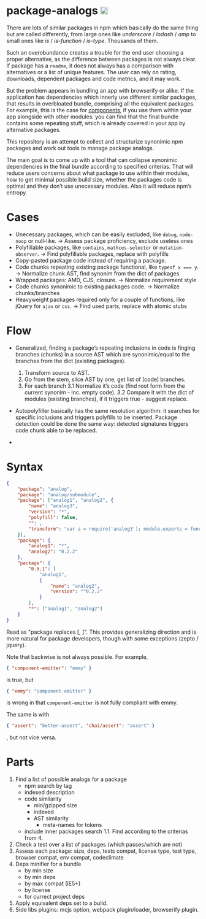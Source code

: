 # package-analogs <a href="UNLICENSE"><img src="http://upload.wikimedia.org/wikipedia/commons/6/62/PD-icon.svg" width="20"/></a>

There are lots of similar packages in npm which basically do the same thing but are called differently, from large ones like _underscore_ / _lodash_ / _amp_ to small ones like _is_ / _is-function_ / _is-type_. Thousands of them.

Such an overobundance creates a trouble for the end user choosing a proper alternative, as the difference between packages is not always clear. If package has a `readme`, it does not always has a comparison with alternatives or a list of unique features. The user can rely on rating, downloads, dependent packages and code metrics, and it may work.

But the problem appears in bundling an app with browserify or alike. If the application has dependencies which innerly use different similar packages, that results in overbloated bundle, comprising all the equivalent packages. For example, this is the case for [components](https://github.com/component), if you use them within your app alongside with other modules: you can find that the final bundle contains some repeating stuff, which is already covered in your app by alternative packages.

This repository is an attempt to collect and structurize synonimic npm packages and work out tools to manage package analogs.

The main goal is to come up with a tool that can collapse synonimic dependencies in the final bundle according to specified criterias. That will reduce users concerns about what package to use within their modules, how to get minimal possible build size, whether the packages code is optimal and they don’t use unecessary modules. Also it will reduce npm’s entropy.


# Cases

* Unecessary packages, which can be easily excluded, like `debug`, `node-noop` or null-like.
	→ Assess package proficiency, exclude useless ones
* Polyfillable packages, like `contains`, `mathces-selector` or `mutation-observer`.
	→ Find polyfillable packages, replace with polyfills
* Copy-pasted package code instead of requiring a package.
* Code chunks repeating existing package functional, like `typeof x === y`.
	→ Normalize chunk AST, find synonim from the dict of packages
* Wrapped packages: AMD, CJS, closure.
	→ Normalize requirement style
* Code chunks synonimic to existing packages code.
	→ Normalize chunks/branches
* Heavyweight packages required only for a couple of functions, like jQuery for `ajax` or `css`.
	→ Find used parts, replace with atomic stubs


# Flow

* Generalized, finding a package’s repeating inclusions in code is finging branches (chunks) in a source AST which are synonimic/equal to the branches from the dict (existing packages).
	1. Transform source to AST.
	2. Go from the stem, slice AST by one, get list of [code] branches.
	3. For each branch
		3.1 Normalize it’s code (find root form from the current synonim - inc. empty code).
		3.2 Compare it with the dict of modules (existing branches), if it triggers true - suggest replace.

* Autopolyfiller basically has the same resolution algorithm: it searches for specific inclusions and triggers polyfills to be inserted. Package detection could be done the same way: detected signatures triggers code chunk able to be replaced.

*



# Syntax

```json
{
	"package": "analog",
	"package": "analog/submodule",
	"package": ["analog1", "analog2", {
		"name": "analog3",
		"version": "*",
		"polyfill": false,
		"": ,
		"transform": "var a = require('analog3'); module.exports = function(x,y){return a(y,x)}"
	}],
	"package": {
		"analog1": "*",
		"analog2": "0.2.2"
	},
	"package": {
		"0.5.1": [
			"analog1",
			{
				"name": "analog2",
				"version": "^0.2.2"
			}
		],
		"*": ["analog1", "analog2"]
	}
}
```

Read as "package <x> replaces [<y>, <z>]". This provides generalizing direction and is more natural for package developers, though with some exceptions (zepto / jquery).

Note that backwise is not always possible. For example,

```json
{ "component-emitter": "emmy" }
```

is true, but

```json
{ "emmy": "component-emitter" }
```

is wrong in that `component-emitter` is not fully compliant with emmy.

The same is with

```json
{ "assert": "better-assert", "chai/assert": "assert" }
```

, but not vice versa.


# Parts

1. Find a list of possible analogs for a package
	* npm search by tag
	* indexed description
	* code similarity
		* min/gzipped size
		* indexed
		* AST similarity
			* meta-names for tokens
	* include inner packages search
	1.1. Find according to the criterias from 4.
2. Check a test over a list of packages (which passes/which are not)
3. Assess each package: size, deps, tests compat, license type, test type, browser compat, env compat, codeclimate
4. Deps minifier for a bundle
	* by min size
	* by min deps
	* by max compat (IE5+)
	* by license
	* for currect project deps
5. Apply equivalent deps set to a build.
6. Side libs plugins: mcjs option, webpack plugin/loader, browserify plugin.